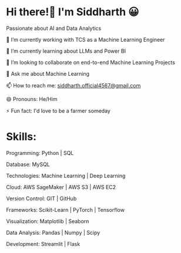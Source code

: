 # Hi there!👋  I'm Siddharth 😀

Passionate about AI and Data Analytics

🔭 I’m currently working with TCS as a Machine Learning Engineer

🌱 I’m currently learning about LLMs and Power BI

👯 I’m looking to collaborate on end-to-end Machine Learning Projects

💬 Ask me about Machine Learning

📫 How to reach me: siddharth.official4567@gmail.com

😄 Pronouns: He/Him

⚡ Fun fact: I'd love to be a farmer someday


# Skills:

Programming: Python | SQL

Database: MySQL

Technologies: Machine Learning | Deep Learning

Cloud: AWS SageMaker | AWS S3 | AWS EC2

Version Control: GIT | GitHub

Frameworks: Scikit-Learn | PyTorch | Tensorflow

Visualization: Matplotlib | Seaborn

Data Analysis: Pandas | Numpy | Scipy

Development: Streamlit | Flask
